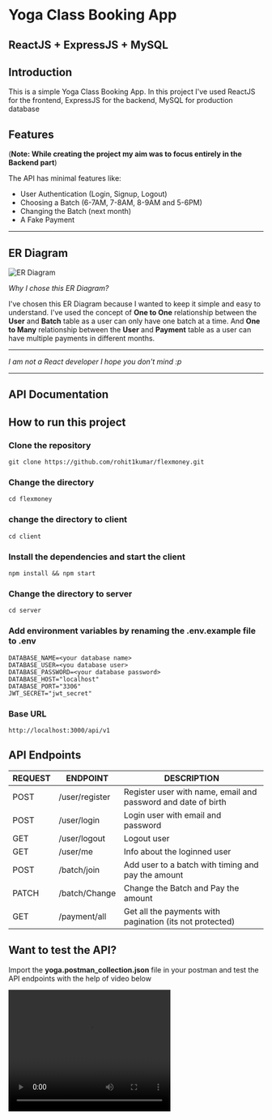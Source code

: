 # Yoga Class Booking App

## ReactJS + ExpressJS + MySQL
## Introduction
This is a simple Yoga Class Booking App. In this project I've used ReactJS for the frontend, ExpressJS for the backend, MySQL for production database

## Features
(**Note: While creating the project my aim was to focus entirely in the Backend part**)

 The API has minimal features like:
- User Authentication (Login, Signup, Logout)
- Choosing a Batch (6-7AM, 7-8AM, 8-9AM and 5-6PM)
- Changing the Batch (next month)
- A Fake Payment
---
## ER Diagram
![ER Diagram](https://i.imgur.com/JZqlNFs.png)

 *Why I chose this ER Diagram?*

 I've chosen this ER Diagram because I wanted to keep it simple and easy to understand. I've used the concept of **One to One** relationship between the **User** and **Batch** table as a user can only have one batch at a time. And **One to Many** relationship between the **User** and **Payment** table as a user can have multiple payments in different months.

 ---

*I am not a React developer I hope you don't mind :p*

---

## API Documentation
## How to run this project
### Clone the repository
    git clone https://github.com/rohit1kumar/flexmoney.git

### Change the directory
    cd flexmoney

### change the directory to client
    cd client

### Install the dependencies and start the client
    npm install && npm start
### Change the directory to server
    cd server
### Add environment variables by renaming the .env.example file to .env

    DATABASE_NAME=<your database name>
    DATABASE_USER=<you database user>
    DATABASE_PASSWORD=<your database password>
    DATABASE_HOST="localhost"
    DATABASE_PORT="3306"
    JWT_SECRET="jwt_secret"
### Base URL
    http://localhost:3000/api/v1
## API Endpoints
|  REQUEST  |  ENDPOINT         |  DESCRIPTION
|    ---    |    ---            |     ---
| POST      | /user/register    | Register user with name, email and password and date of birth
| POST      | /user/login       | Login user with email and password
| GET       | /user/logout      | Logout user
| GET       | /user/me          | Info about the loginned user
| POST      | /batch/join       | Add user to a batch with timing and pay the amount
| PATCH     | /batch/Change     | Change the Batch and Pay the amount
| GET       | /payment/all      | Get all the payments with pagination (its not protected)

## Want to test the API?

Import the **yoga.postman_collection.json** file in your postman and test the API endpoints with the help of video below

<video width="320" height="240" controls>
  <source src="https://i.imgur.com/GKJKny7.mp4" type="video/mp4">
</video>
